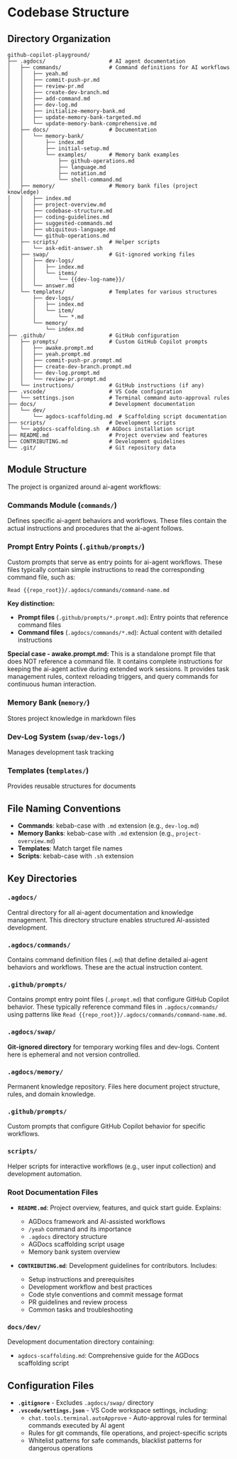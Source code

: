 # Codebase Structure

## Directory Organization

```
github-copilot-playground/
├── .agdocs/                    # AI agent documentation
│   ├── commands/               # Command definitions for AI workflows
│   │   ├── yeah.md
│   │   ├── commit-push-pr.md
│   │   ├── review-pr.md
│   │   ├── create-dev-branch.md
│   │   ├── add-command.md
│   │   ├── dev-log.md
│   │   ├── initialize-memory-bank.md
│   │   ├── update-memory-bank-targeted.md
│   │   └── update-memory-bank-comprehensive.md
│   ├── docs/                   # Documentation
│   │   └── memory-bank/
│   │       ├── index.md
│   │       ├── initial-setup.md
│   │       └── examples/       # Memory bank examples
│   │           ├── github-operations.md
│   │           ├── language.md
│   │           ├── notation.md
│   │           └── shell-command.md
│   ├── memory/                 # Memory bank files (project knowledge)
│   │   ├── index.md
│   │   ├── project-overview.md
│   │   ├── codebase-structure.md
│   │   ├── coding-guidelines.md
│   │   ├── suggested-commands.md
│   │   ├── ubiquitous-language.md
│   │   └── github-operations.md
│   ├── scripts/                # Helper scripts
│   │   └── ask-edit-answer.sh
│   ├── swap/                   # Git-ignored working files
│   │   ├── dev-logs/
│   │   │   ├── index.md
│   │   │   └── items/
│   │   │       └── {{dev-log-name}}/
│   │   └── answer.md
│   └── templates/              # Templates for various structures
│       ├── dev-logs/
│       │   ├── index.md
│       │   └── item/
│       │       └── *.md
│       └── memory/
│           └── index.md
├── .github/                    # GitHub configuration
│   ├── prompts/                # Custom GitHub Copilot prompts
│   │   ├── awake.prompt.md
│   │   ├── yeah.prompt.md
│   │   ├── commit-push-pr.prompt.md
│   │   ├── create-dev-branch.prompt.md
│   │   ├── dev-log.prompt.md
│   │   └── review-pr.prompt.md
│   └── instructions/           # GitHub instructions (if any)
├── .vscode/                    # VS Code configuration
│   └── settings.json           # Terminal command auto-approval rules
├── docs/                       # Development documentation
│   └── dev/
│       └── agdocs-scaffolding.md  # Scaffolding script documentation
├── scripts/                    # Development scripts
│   └── agdocs-scaffolding.sh  # AGDocs installation script
├── README.md                   # Project overview and features
├── CONTRIBUTING.md             # Development guidelines
└── .git/                       # Git repository data
```

## Module Structure

The project is organized around ai-agent workflows:

### Commands Module (`commands/`)
Defines specific ai-agent behaviors and workflows. These files contain the actual instructions and procedures that the ai-agent follows.

### Prompt Entry Points (`.github/prompts/`)
Custom prompts that serve as entry points for ai-agent workflows. These files typically contain simple instructions to read the corresponding command file, such as:
```
Read {{repo_root}}/.agdocs/commands/command-name.md
```

**Key distinction:**
- **Prompt files** (`.github/prompts/*.prompt.md`): Entry points that reference command files
- **Command files** (`.agdocs/commands/*.md`): Actual content with detailed instructions

**Special case - awake.prompt.md:**
This is a standalone prompt file that does NOT reference a command file. It contains complete instructions for keeping the ai-agent active during extended work sessions. It provides task management rules, context reloading triggers, and query commands for continuous human interaction.

### Memory Bank (`memory/`)
Stores project knowledge in markdown files

### Dev-Log System (`swap/dev-logs/`)
Manages development task tracking

### Templates (`templates/`)
Provides reusable structures for documents

## File Naming Conventions

- **Commands**: kebab-case with `.md` extension (e.g., `dev-log.md`)
- **Memory Banks**: kebab-case with `.md` extension (e.g., `project-overview.md`)
- **Templates**: Match target file names
- **Scripts**: kebab-case with `.sh` extension

## Key Directories

### `.agdocs/`
Central directory for all ai-agent documentation and knowledge management. This directory structure enables structured AI-assisted development.

### `.agdocs/commands/`
Contains command definition files (`.md`) that define detailed ai-agent behaviors and workflows. These are the actual instruction content.

### `.github/prompts/`
Contains prompt entry point files (`.prompt.md`) that configure GitHub Copilot behavior. These typically reference command files in `.agdocs/commands/` using patterns like `Read {{repo_root}}/.agdocs/commands/command-name.md`.

### `.agdocs/swap/`
**Git-ignored directory** for temporary working files and dev-logs. Content here is ephemeral and not version controlled.

### `.agdocs/memory/`
Permanent knowledge repository. Files here document project structure, rules, and domain knowledge.

### `.github/prompts/`
Custom prompts that configure GitHub Copilot behavior for specific workflows.

### `scripts/`
Helper scripts for interactive workflows (e.g., user input collection) and development automation.

### Root Documentation Files

- **`README.md`**: Project overview, features, and quick start guide. Explains:
  - AGDocs framework and AI-assisted workflows
  - `/yeah` command and its importance
  - `.agdocs` directory structure
  - AGDocs scaffolding script usage
  - Memory bank system overview

- **`CONTRIBUTING.md`**: Development guidelines for contributors. Includes:
  - Setup instructions and prerequisites
  - Development workflow and best practices
  - Code style conventions and commit message format
  - PR guidelines and review process
  - Common tasks and troubleshooting

### `docs/dev/`
Development documentation directory containing:
- `agdocs-scaffolding.md`: Comprehensive guide for the AGDocs scaffolding script

## Configuration Files

- **`.gitignore`** - Excludes `.agdocs/swap/` directory
- **`.vscode/settings.json`** - VS Code workspace settings, including:
  - `chat.tools.terminal.autoApprove` - Auto-approval rules for terminal commands executed by AI agent
  - Rules for git commands, file operations, and project-specific scripts
  - Whitelist patterns for safe commands, blacklist patterns for dangerous operations
